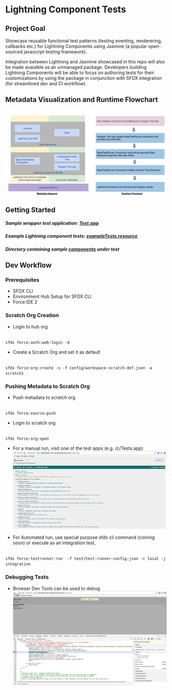 # Lightning Component Tests
## Project Goal
Showcase reusable functional test patterns (testing eventing, renderering, callbacks etc.) for Lightning Components using Jasmine (a popular open-sourced javascript testing framework). 

Integration between Lightning and Jasmine showcased in this repo will also be made avaialble as an unmanaged package. Developers building Lightning Components will be able to focus on authoring tests for their customizations by using the package in conjunction with SFDX integration (for streamlined dev and CI workflow).

## Metadata Visualization and Runtime Flowchart
![metadata visualization and runtime flowchart](doc-resources/metadata-visualization-and-runtime-flowchart.png)

## Getting Started
##### Sample wrapper test application: [Test.app](lightning-component-tests/test/default/aura/Tests/Tests.app)
##### Example Lightning component tests: [exampleTests.resource](lightning-component-tests/test/default/staticresources/exampleTests.resource)
##### Directory containing sample [components](lightning-component-tests/main/default/aura) under test

## Dev Workflow
### Prerequisites
* SFDX CLI 
* Environment Hub Setup for SFDX CLI
* Force IDE 2

### Scratch Org Creation
* Login to hub org
<code>
sfdx force:auth:web:login -d
</code>

* Create a Scratch Org and set it as default
<code>
sfdx force:org:create -s -f config/workspace-scratch-def.json -a scratch1
</code>

### Pushing Metadata to Scratch Org
* Push metadata to scratch org
<code>
sfdx force:source:push 
</code>

* Login to scratch org
<code>
sfdx force:org:open
</code>

* For a manual run, visit one of the test apps (e.g. /c/Tests.app)
![sample run](/doc-resources/SampleTestRun.png)

* For Automated run, use special purpose sfdx cli command (coming soon) or execute as an integration test,
<code>
sfdx force:testrunner:run  -f test/test-runner-config.json -c local -j integration
</code>

### Debugging Tests
* Browser Dev Tools can be used to debug
![sample debugging](/doc-resources/SampleDebugging.png)
